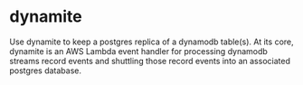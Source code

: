 # dynamite

Use dynamite to keep a postgres replica of a dynamodb table(s). At its
core, dynamite is an AWS Lambda event handler for processing dynamodb
streams record events and shuttling those record events into an
associated postgres database.
